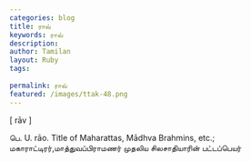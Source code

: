 ```yaml
---
categories: blog
title: ராவ்
keywords: ராவ்
description: 
author: Tamilan
layout: Ruby
tags: 
 
permalink: ராவ்
featured: /images/ttak-48.png
---
```

  
[ rāv ]  
  
பெ. U. rāo. Title of Maharattas, Mādhva Brahmins, etc.; மகாராட்டிரர்,மாத்துவப்பிராமணர் முதலிய சிலசாதியாரின் பட்டப்பெயர்